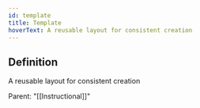 ```yaml
---
id: template
title: Template
hoverText: A reusable layout for consistent creation
---
```

## Definition
A reusable layout for consistent creation

Parent: "[[Instructional]]"